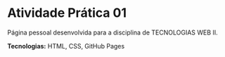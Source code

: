# Atividade Prática 01 
Página pessoal desenvolvida para a disciplina de TECNOLOGIAS WEB II.

**Tecnologias:** HTML, CSS, GitHub Pages
